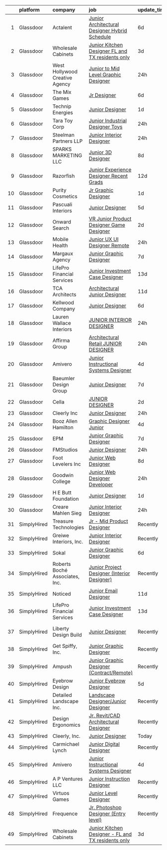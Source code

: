 

|    | platform    | company                        | job                                                                                                                                                                                                                                                                                                                                                                                                                                                                                                                                                                                                                                                                                                                                                                                                                                                                                                                                                                                                                                                                                                                                                                                                                                                                                                                                                                                                                          | update_time   | location            |
|---:|:------------|:-------------------------------|:-----------------------------------------------------------------------------------------------------------------------------------------------------------------------------------------------------------------------------------------------------------------------------------------------------------------------------------------------------------------------------------------------------------------------------------------------------------------------------------------------------------------------------------------------------------------------------------------------------------------------------------------------------------------------------------------------------------------------------------------------------------------------------------------------------------------------------------------------------------------------------------------------------------------------------------------------------------------------------------------------------------------------------------------------------------------------------------------------------------------------------------------------------------------------------------------------------------------------------------------------------------------------------------------------------------------------------------------------------------------------------------------------------------------------------|:--------------|:--------------------|
|  1 | Glassdoor   | Actalent                       | [Junior Architectural Designer Hybrid Schedule](https://www.glassdoor.com/partner/jobListing.htm?pos=112&ao=1110586&s=58&guid=00000182f2ceb307b3d6edee8a6ccc20&src=GD_JOB_AD&t=SR&vt=w&ea=1&cs=1_22c6165c&cb=1661931009102&jobListingId=1008092199805&cpc=8795CF9063CD573D&jrtk=3-0-1gbpctcpagajv801-1gbpctcpsjrr5800-c7e533ec618061a2--6NYlbfkN0ChYVx_I3yfZ_JDY3EFoivtqvi_stwnZ_kRt8Dowt_l_d1ydueao4NE-oUleRJ4yhivP1bJ6X-_hrFfDij23G6Kedu6bYS259fpWRSOD8Heq0NTpia_9G8wL2KQyWrCEZPjgnzh2IQ_s8OR6LN4GNp_DdqEm65YDcOj4B2LnFFO5IVANQi4uESTHyCAoH4ORCB8h4i6gU45mTZXC9F1mmd-rdgwj0n5oWcLkJtfTTtdtPmswczw__mPPyzrEeIp5TVjTfO24lSx-UsEfv04uuEXAtLfQvIKgvOtkAyT2YciXVIA4BL2ggDjvY7xtiA85Yit8hZsdQyamFJVrxCHrNh1lnGGCPVcMU3ruak5AmsIcUr9xubLUIXUIwHmCMsMSs_D8cSbUIDR88d78BruUOmPRlmmBiLWaLy3MNi_1-WA9a6XrnlhEzDX90m6vIB12HL8YUV8Gxw-YphjnmahDuhI06ymo5Mjc3zga9ocI_uY4TA1lJK5Z9j7NdGVHu4rtkhsRvifByDBewwzeOtmkwg2LLkG5OmQCQkTAIcdI8-c-9RwCpLJlrg5cPwvfXIsIvfyzgIu_GbTXguRQ05nOTbiKTMxgKCnh-5lyVD21AJaHfC4_r6EMbekk4xajNgkTMQbNYSdf_m8NJTcT3ZLHiHNfXrnUKq2DDA3y_EPuw9q4bHDigE7tfY3_SWzPzThIFNhHsHXWFLnllLEqxaXlgfP5j_wsyT0Po1Gqa1ICJ-daStK0261YWdwRJRTZlhO44d9VEplfK2WECwaj-08EjBMIItqSZwf-kW_sGRSBaLaQHBQB9pbmsWOQz-0ui9aRGZCmm3pwg57bycaU6GTq77VnqBEBQA48WLFH_ng89xOuuf-9fo9YeDinR81I2R3xCwKk9OHv7aDMko_Z16WIGLFzVxd2Elqy1QgRUEFrpRvRnf4qpyLupxqZi_VqkvZQNuvUdy_RAhsrvBHKbEGNBEZ)                                                     | 6d            | Seattle, WA         |
|  2 | Glassdoor   | Wholesale Cabinets             | [Junior Kitchen Designer   FL and TX residents only](https://www.glassdoor.com/partner/jobListing.htm?pos=101&ao=1110586&s=58&guid=00000182f2ceb307b3d6edee8a6ccc20&src=GD_JOB_AD&t=SR&vt=w&ea=1&cs=1_57851c49&cb=1661931009100&jobListingId=1008098268193&cpc=B6F995695EC48C8A&jrtk=3-0-1gbpctcpagajv801-1gbpctcpsjrr5800-f3fd95e2d0fa8d1c--6NYlbfkN0BlfbrJSa3PHbvhjyyeFfDNoZtTpcLzI_2-SDNU7B3WsGWIYDmyktT4bk3iCG4V_I4NSMt6RktoGBD42Vee2kHPTUwIdLEBkku222GgmCSbmWZsv0P5GArL2zHJynDTdLcdeNouMZgwEqPNoplWHHLppId7MgI_Mft5OHOXfBW-BWToCueP3bzQ6BGomKlampT9kLIvyhVpFZqfiaRR-uVUrdK4fDKJuBWW7fpbjYEUPmgXemhidrtFC40sjQ0EIid1TfKXdbDbp_s2et-5bB1-Fylg06mIG5uV_5ajgnN0MJhLk5nx5u9UPm1NrIQFbnkfJHHQh9E2p44B3yq8goI8lEZBSPP3UFs5RBh0G2zMsag25srQmOmHTWkzbBhEzsFE063dTgeDX_pkQMZtkF_bqrUp1OWHB9TEdgyCk-cLdBA95ft4Qeo_s30BGqvMZUX60OcW_bNfx2Y8LBd37XGxsnG80Beo_-rTSn9WHzBhphLH5mWie3NqmuQFzvi68VpE7B6WPZq2SAZG-H6NRFrU8aV1Gt_OGuMaFxeG_FAbLw%3D%3D)                                                                                                                                                                                                                                                                                                                                                                                                                                                                                    | 3d            | Remote              |
|  3 | Glassdoor   | West Hollywood Creative Agency | [Junior to Mid Level Graphic Designer](https://www.glassdoor.com/partner/jobListing.htm?pos=121&ao=1136043&s=58&guid=00000182f2ceb307b3d6edee8a6ccc20&src=GD_JOB_AD&t=SR&vt=w&ea=1&cs=1_55233530&cb=1661931009102&jobListingId=1008104172625&jrtk=3-0-1gbpctcpagajv801-1gbpctcpsjrr5800-b44f5ada0399cc49-)                                                                                                                                                                                                                                                                                                                                                                                                                                                                                                                                                                                                                                                                                                                                                                                                                                                                                                                                                                                                                                                                                                                   | 24h           | West Hollywood, CA  |
|  4 | Glassdoor   | The Mix Games                  | [Jr  Designer](https://www.glassdoor.com/partner/jobListing.htm?pos=124&ao=1136043&s=58&guid=00000182f2ceb307b3d6edee8a6ccc20&src=GD_JOB_AD&t=SR&vt=w&ea=1&cs=1_e35aa6f2&cb=1661931009103&jobListingId=1008092557169&jrtk=3-0-1gbpctcpagajv801-1gbpctcpsjrr5800-ab7dfbb139802c1e-)                                                                                                                                                                                                                                                                                                                                                                                                                                                                                                                                                                                                                                                                                                                                                                                                                                                                                                                                                                                                                                                                                                                                           | 6d            | Los Angeles, CA     |
|  5 | Glassdoor   | Technip Energies               | [Junior Designer](https://www.glassdoor.com/partner/jobListing.htm?pos=127&ao=1136043&s=58&guid=00000182f2ceb307b3d6edee8a6ccc20&src=GD_JOB_AD&t=SR&vt=w&cs=1_d58e8e7e&cb=1661931009103&jobListingId=1008101969155&jrtk=3-0-1gbpctcpagajv801-1gbpctcpsjrr5800-a56568d42361b660-)                                                                                                                                                                                                                                                                                                                                                                                                                                                                                                                                                                                                                                                                                                                                                                                                                                                                                                                                                                                                                                                                                                                                             | 1d            | Claremont, CA       |
|  6 | Glassdoor   | Tara Toy Corp                  | [Junior Industrial Designer   Toys](https://www.glassdoor.com/partner/jobListing.htm?pos=105&ao=1110586&s=58&guid=00000182f2ceb307b3d6edee8a6ccc20&src=GD_JOB_AD&t=SR&vt=w&ea=1&cs=1_75cf50d6&cb=1661931009101&jobListingId=1008104241715&cpc=1120CD366D53BFD9&jrtk=3-0-1gbpctcpagajv801-1gbpctcpsjrr5800-03f38e4d59b2967c--6NYlbfkN0AkIub598ZnF2Da3IhdEz_SQbDzbNeh1yEdABgIrYesRHiWB-KyLwtLZ9QnyjpOlZY-VYox9k9oddaGIw-Edy0OSMSvBOlpLwKta-nH2inTPaRCGbWi4HuqoUUbMsWB82_boAeHqhP3l-oPXKBSmwbYmmXJv41fN7VKewTtcvLHjd3Yh0l6rW5js2XqYOrMhW2VbIuVURfl3zrMBWJmikHBMwjSYiH2kWwnWcZ2pvdmGx7M082pDEtGsPm3XKIGEIaVAouRBbsteMtPE3AIsdkjUzFbpsT7IXlFdqUhAvczZhd-d-HY26wRjMzbETPQvJd56TWP430HN8kbidGGpVWr9NqvfiEDRDcPsTkPDhrJcyzIY0ug2oF5cBW2lgZ5wkzURcISBTt7wQ1Ba7MGZKfzVF3BbznZC1_mWt33E5El67rcebf-h5EVqJ-gn8FqRT6o_g1l9FbFLsI4jxS8AgXTzyiaqPcX7hek-kh3ew83nrBkmpjNj0W9_td257gCVzU%3D)                                                                                                                                                                                                                                                                                                                                                                                                                                                                                                                                                   | 24h           | Hauppauge, NY       |
|  7 | Glassdoor   | Steelman Partners LLP          | [Junior Interior Designer](https://www.glassdoor.com/partner/jobListing.htm?pos=111&ao=1110586&s=58&guid=00000182f2ceb307b3d6edee8a6ccc20&src=GD_JOB_AD&t=SR&vt=w&ea=1&cs=1_0f558586&cb=1661931009102&jobListingId=1008104413867&cpc=7AD1D84939BBEEF3&jrtk=3-0-1gbpctcpagajv801-1gbpctcpsjrr5800-03dcde4665c10d37--6NYlbfkN0D0ff9e8Lfwlpl5zGbQmpn59AL71QmFd7VKOAnfyjZzp5sdngV8WPgYe0dov1m7Y2kdfEQatr7-Mi3TpoONONXyxhCrmhMoLnH8Aij71tPspt-TKUHpXLxcsxi_OTX8Lz5kDYBSNJpXpF4Ly0585J92W4piZn2JW38VhD0YVN05390GvgQCJnDI8GKDeFeURifW-5lHIqvcEoIeRiuV2xstonBBxjR0XVJg8-lp5teZobW_TIot3R_J-qfxYlHriit3ux0r9jBQGffQ7ch82vMzTFnB5jpvq9c7z7_7Pqktp-5C9fEXcgFNplacYcS8iZohnKF9yjJ7hIjAAQU8gfhnFAIgKkSlpF7jSsZPm2nXVXR4L-O4VnJHJHAah_iAkAZWMUYxKxpzjChVqAktdGK2vWcR2hSeJtHDubvAsRfDdLlawmXHb467sHdCRyLEMC2VWm2MJTQV5MUWabH-euoMF3ibrNZLL9ZZHK3cf54suA%3D%3D)                                                                                                                                                                                                                                                                                                                                                                                                                                                                                                                                                                              | 24h           | Salt Lake City, UT  |
|  8 | Glassdoor   | SPARKS MARKETING LLC           | [Junior 3D Designer](https://www.glassdoor.com/partner/jobListing.htm?pos=129&ao=1136043&s=58&guid=00000182f2ceb307b3d6edee8a6ccc20&src=GD_JOB_AD&t=SR&vt=w&ea=1&cs=1_4736bb94&cb=1661931009103&jobListingId=1008086782421&jrtk=3-0-1gbpctcpagajv801-1gbpctcpsjrr5800-d7934ef3942feb8e-)                                                                                                                                                                                                                                                                                                                                                                                                                                                                                                                                                                                                                                                                                                                                                                                                                                                                                                                                                                                                                                                                                                                                     | 8d            | Los Angeles, CA     |
|  9 | Glassdoor   | Razorfish                      | [Junior Experience Designer    Recent Grads  ](https://www.glassdoor.com/partner/jobListing.htm?pos=116&ao=1136043&s=58&guid=00000182f2ceb307b3d6edee8a6ccc20&src=GD_JOB_AD&t=SR&vt=w&ea=1&cs=1_13171b49&cb=1661931009102&jobListingId=1008080080681&jrtk=3-0-1gbpctcpagajv801-1gbpctcpsjrr5800-d1bcc6dbb406b8eb-)                                                                                                                                                                                                                                                                                                                                                                                                                                                                                                                                                                                                                                                                                                                                                                                                                                                                                                                                                                                                                                                                                                           | 12d           | New York, NY        |
| 10 | Glassdoor   | Purity Cosmetics               | [Jr Graphic Designer](https://www.glassdoor.com/partner/jobListing.htm?pos=123&ao=1136043&s=58&guid=00000182f2ceb307b3d6edee8a6ccc20&src=GD_JOB_AD&t=SR&vt=w&ea=1&cs=1_2e57e496&cb=1661931009102&jobListingId=1008101533885&jrtk=3-0-1gbpctcpagajv801-1gbpctcpsjrr5800-ce38bd30433b8142-)                                                                                                                                                                                                                                                                                                                                                                                                                                                                                                                                                                                                                                                                                                                                                                                                                                                                                                                                                                                                                                                                                                                                    | 1d            | Remote              |
| 11 | Glassdoor   | Pascuali Interiors             | [Junior Designer](https://www.glassdoor.com/partner/jobListing.htm?pos=106&ao=1110586&s=58&guid=00000182f2ceb307b3d6edee8a6ccc20&src=GD_JOB_AD&t=SR&vt=w&ea=1&cs=1_415768d5&cb=1661931009101&jobListingId=1008093751792&cpc=18C9CE28155C17C5&jrtk=3-0-1gbpctcpagajv801-1gbpctcpsjrr5800-0b1b030b10c0aa56--6NYlbfkN0DzaDHVbxJ-LJZej0v9fk4K-FwNocoxjQ_zxp68kPBvcnDJ4c9ythlAMIilsGNi5wwn-LoRb4UEfgtGq3ZvB1Zg0pITTFyGPhriIrC2o3U87FUzBwYA0ldSfmyJzui37aymF4LjivGdvfu__L_3KTm697mo-ROHiiibsTSMDP02PNUNbTpvO5_or2O_806KvRsqG36te-L_WUfc-Nbxhp8IXm7tiuFWuNaTORXmB6kJQ27oR2g5hmXzDMItm7rRbsDlZFSqJPrNPMsZTCYW7Hr-Bgj9s8Q2MMxoYfJFKrDqYMXi2ZRuJ-vXhIwErcGwOfi0Cjetm8N63-mq3EFvlLF-BswUA7JSUVUecqOd-loInE2gbIh94BePmIqH43WpBb3W4z4cS4eZ-vE4pb5b_DcVTKZx9GEinGESlEvhefk4UsUqJZuF4YTJjvZMxiyDYgAa9H8gNKELb5-EZicBepQtWTXu38Gm6kciw_WrpLcbPL7ww9ttj85s)                                                                                                                                                                                                                                                                                                                                                                                                                                                                                                                                                                                   | 5d            | Boca Raton, FL      |
| 12 | Glassdoor   | Onward Search                  | [VR Junior Product Designer   Game Designer](https://www.glassdoor.com/partner/jobListing.htm?pos=110&ao=1110586&s=58&guid=00000182f2ceb307b3d6edee8a6ccc20&src=GD_JOB_AD&t=SR&vt=w&cs=1_3273cd3b&cb=1661931009101&jobListingId=1008099053226&cpc=9DC6E4D8324653EE&jrtk=3-0-1gbpctcpagajv801-1gbpctcpsjrr5800-07bbdb308ea4cc37--6NYlbfkN0B7YoEZZ2QAGDyEGGmBPAUWSHc1Mt3sMCn9FehKcWA3w0f8WX1n9N967XqX1pCIHHLFdmzbhUsIqV71s7ELi4968vvXF1tNBLroB6uxZKxOmwhjWdxb5OGPft9Hp_QzX1Za0pDBa7zXeAU8-B_2iBrng0C8MzgiMDMQd45vBq0TCrnKSUK1jZKpjeEU78QQB3t7EeIU2HiLZdx-sLI0LH1pU909hdImDGVCRGrsdzcl3yODn4E-qqbQlB7rl6kTnQ4bM_bcbGVDV1sF2fcubYThdvfZB8p7dYp01V8gA_Bnijj-6U_s6iShRNMdoVgDZf4zW1gU6gwHOotvUFX02A1HgmajidohWKumKclnFlxSXQWPGgzd_H3myrMj4ZDBDWFrBmJ0Q2v50IiB_YgGmh3VJIjxRVrVt6Uhp85iXoD9_9QiQPKRb85yuTX0p9OCwD7Z63oFE4HS543bdOjuhLdPu7oZkna_Dy9_SJRNe-FOBs74IV5JJAly4pEp2d4fgWZgsIsKzmGqcKiWbLDbN-B2wl4r4A7PzKt7N7XOn469gL6YZSkJeZOSncKebHFhZvykPitniHxIlDkpSWpExKUbnA7ZD-8AwixnJpPR1ezScIRZbfiE9I6f09Ogd0alIJZaKx7SUf70j3a-Q_AKgQS9CJedXca8zNVvG5PWq0OIbTeBIrOk8bYCzUZV8ERnrjqH9GZcE4kiQQ4IJ--gDhb5-NVFHOhVgutFILkxDgBh-0tWtKXdY_0nG69Wpon_0soXpCLF60I0cElXEPT5gaDRm_Lp9r9GQ5dESMbTDrJ28pAJmpjvlSafedDuimBRENHNG2F32941w3ChEcwZRFGZi8-ZL7pBpB08--ybONXlVvIy0QgwXUKN_IYWW3QpE8qJuueoDBGBAA_IxOO8bAcRxXqYn4DlbWBDIhRggv2_rt0_qZNuT_NCA97eq7ULi1IpOOdXj0ZQYzyY3vTLfyd_1EJVQqA8IA23t-0DdEdEp5CoNOE2_8nzjP4XvRZBqFEDEifJIjVnig%3D%3D) | 2d            | Seattle, WA         |
| 13 | Glassdoor   | Mobile Health                  | [Junior UX UI Designer  Remote ](https://www.glassdoor.com/partner/jobListing.htm?pos=103&ao=1110586&s=58&guid=00000182f2ceb307b3d6edee8a6ccc20&src=GD_JOB_AD&t=SR&vt=w&ea=1&cs=1_63f38772&cb=1661931009100&jobListingId=1008104582625&cpc=F41FEAB56D215062&jrtk=3-0-1gbpctcpagajv801-1gbpctcpsjrr5800-0b855880aef5fae4--6NYlbfkN0CVW-wZUB6fDkVbeXZUmA8a9VqOuLioZTZt07t5oqbkUixMn8E1AkY7NfCvE7a_uIFEM4p2K4W6Xowwu-eZbvZMAmUZzzrHL6ljTCT7DYTx6XjJdgQUIEh9p7SxX-wpgLvWtsfp4DDj8x2BvdIzeHYMSSkPiP9r4jjtgVITdl04BLVLmN7DTPJeZ4_ZEyu9s9nuYEl_WZxGYTpl4kPnNa1XAh5rokSIbnyRAOHsY2kx7Yp9ZVD32ADCYXN_K0kAyFKS1wco8b4cAToYml9MHmM74g9t78fkMWe2RWA23IqOR7PRFL5SXqFE_PXSC0b9ejq99mCG9gQ4Lsa4NFGOSW8jMooNLf3Zl7iVWyIiQHFYEOWgvQpNKMv9gRr0Ygm1S-r6Fw24vf9LlLxPtUBxF4VCNbkTrFL2Ir0_FhXkN9FPNW-j-KogHc7ufqHO9UCmW-zPdKoiUJmRsfSdDhPy1JOi1IgfqnKYZlWW71CIwt6TjjDl-UoP3v0JLIvn9KrOrE2NMdIitnJrRd1P0gR0LyppN_uRVIlZ3Ms6tAzX8TilJ3iO5rm0ocS8yP90QPHm_gMT9K_imIlBLdxADVPIUceGkCmqSep6cjM%3D)                                                                                                                                                                                                                                                                                                                                                                                                                                                      | 24h           | New York, NY        |
| 14 | Glassdoor   | Margaux Agency                 | [Junior Graphic Designer](https://www.glassdoor.com/partner/jobListing.htm?pos=125&ao=1136043&s=58&guid=00000182f2ceb307b3d6edee8a6ccc20&src=GD_JOB_AD&t=SR&vt=w&cs=1_44500f90&cb=1661931009103&jobListingId=1008089468520&jrtk=3-0-1gbpctcpagajv801-1gbpctcpsjrr5800-068d6f94389e6cf5-)                                                                                                                                                                                                                                                                                                                                                                                                                                                                                                                                                                                                                                                                                                                                                                                                                                                                                                                                                                                                                                                                                                                                     | 7d            | Long Beach, CA      |
| 15 | Glassdoor   | LifePro Financial Services     | [Junior Investment Case Designer](https://www.glassdoor.com/partner/jobListing.htm?pos=107&ao=1110586&s=58&guid=00000182f2ceb307b3d6edee8a6ccc20&src=GD_JOB_AD&t=SR&vt=w&ea=1&cs=1_4f27598a&cb=1661931009101&jobListingId=1008076685751&cpc=14D5209370AEC984&jrtk=3-0-1gbpctcpagajv801-1gbpctcpsjrr5800-727924652b8fd072--6NYlbfkN0Dx3r3E47sSe5bB3PIy1uzBZvlB7xy2NhfhZMlxQTsxrB8uLyVvmRNwPFYWTBk5FF4WHpjSI-NS59NfzYTDH3ELqzy0YBYVITRUNzKTFbHION4ITYKG9rBmi_5My5BAlMFmVsFVG6HhY3-dQPDDge115hsRmcuXBqmcB7o5MCtFRikzv6LELP-ChSq3VddlmTix7CkFB462CqFWk5LbfHI50oKAn6Ds_rTsabvxYFUfm-B0ktpjcnq8PXJcFoOlnDUN43cO6bpq_EOX-89Xo77BVfV0mgwa48XnN84qdqm-hZfsGqTWyRCiOnttLJO_lpBF7ZDr1PbWPjHYRFFCQiox4qOwtg-EXs7MNlkEfuUZCG1v_jiNLjpewYm9C3vhS02H4o2g6sc2ExSxalBQH_hPo55ryhyApAq6BgOsDtboRnA1av7hejel64IEDlmoPfdvZiTlKZKLA-Gvn38cNgFGbcBJtgdPO0mQB2xakM06yiBKxjzDNqW2QcjRlPzvYxkaBL_N17nLUQRD5z-882kX)                                                                                                                                                                                                                                                                                                                                                                                                                                                                                                                                   | 13d           | San Diego, CA       |
| 16 | Glassdoor   | TCA Architects                 | [Architectural Junior Designer](https://www.glassdoor.com/partner/jobListing.htm?pos=130&ao=1136043&s=58&guid=00000182f2ceb307b3d6edee8a6ccc20&src=GD_JOB_AD&t=SR&vt=w&ea=1&cs=1_bb3d8dab&cb=1661931009103&jobListingId=1008081695159&jrtk=3-0-1gbpctcpagajv801-1gbpctcpsjrr5800-673e2d5bad00656c-)                                                                                                                                                                                                                                                                                                                                                                                                                                                                                                                                                                                                                                                                                                                                                                                                                                                                                                                                                                                                                                                                                                                          | 11d           | Irvine, CA          |
| 17 | Glassdoor   | Kellwood Company               | [Junior Designer](https://www.glassdoor.com/partner/jobListing.htm?pos=128&ao=1136043&s=58&guid=00000182f2ceb307b3d6edee8a6ccc20&src=GD_JOB_AD&t=SR&vt=w&ea=1&cs=1_dfcd42fc&cb=1661931009103&jobListingId=1008091652609&jrtk=3-0-1gbpctcpagajv801-1gbpctcpsjrr5800-99d4ab55030d7825-)                                                                                                                                                                                                                                                                                                                                                                                                                                                                                                                                                                                                                                                                                                                                                                                                                                                                                                                                                                                                                                                                                                                                        | 6d            | La Puente, CA       |
| 18 | Glassdoor   | Lauren Wallace Interiors       | [JUNIOR INTERIOR DESIGNER](https://www.glassdoor.com/partner/jobListing.htm?pos=109&ao=1110586&s=58&guid=00000182f2ceb307b3d6edee8a6ccc20&src=GD_JOB_AD&t=SR&vt=w&ea=1&cs=1_da016576&cb=1661931009101&jobListingId=1008103803807&cpc=39A4E8CE329AB187&jrtk=3-0-1gbpctcpagajv801-1gbpctcpsjrr5800-aaada9d120d619b7--6NYlbfkN0Cbq8KRDDswypoZUK76VNR0mn6UWrbYcZCiHc7AYeAHT_r8k0rVjCVcwU5_JDKeCjF8a4olaP1Ko9xwkxQQAxIWy64P8_qRLj27C9GX95sQPbB9GRVGgp8mzKN23PDH8Dwl8RPcV3gDVXrghmZETCXYwnPTNpJeexEzsAPFSFqPFjudlEl0IPU3Q_1S1rr0VacFzeEpWG7AsVGzrHzaL-rJmW5JvqA-FeZp-J1-RP5hoDY0gXRF7ZdyBuSOZl31h5-Boa51JNFjv0wE_r6WEnpLyoeSAMCqn61gHhxC7nTyQ7X-edYXP77_uekzEnCAA2pwC5Rvf82IKag4NXR8WOHNIzb66efocNp4ys-AU_4UHv8zqWkKfjIokABJYnh07UUnEBv4aT6oAFeiukeA1f9ZZUWSTCXZdGAT8u9mFLbqb6o3R_pzuMRIeKZVhKFRaPwNWsla7lw7Bct5Oadk1BjyBMKbslWl-IeaAXvoqSDIuTCZwWUv5F8O7jbToyzHlb5rpk3Aiosefg%3D%3D)                                                                                                                                                                                                                                                                                                                                                                                                                                                                                                                                              | 24h           | Paradise Valley, AZ |
| 19 | Glassdoor   | Affirma Group                  | [Architectural Retail   JUNIOR DESIGNER](https://www.glassdoor.com/partner/jobListing.htm?pos=114&ao=1136043&s=58&guid=00000182f2ceb307b3d6edee8a6ccc20&src=GD_JOB_AD&t=SR&vt=w&ea=1&cs=1_a1c7bab8&cb=1661931009102&jobListingId=1008103860655&jrtk=3-0-1gbpctcpagajv801-1gbpctcpsjrr5800-b269f9cdc28d2ba9-)                                                                                                                                                                                                                                                                                                                                                                                                                                                                                                                                                                                                                                                                                                                                                                                                                                                                                                                                                                                                                                                                                                                 | 24h           | New York, NY        |
| 20 | Glassdoor   | Amivero                        | [Junior Instructional Systems Designer](https://www.glassdoor.com/partner/jobListing.htm?pos=117&ao=1136043&s=58&guid=00000182f2ceb307b3d6edee8a6ccc20&src=GD_JOB_AD&t=SR&vt=w&cs=1_66e501a1&cb=1661931009102&jobListingId=1008097148932&jrtk=3-0-1gbpctcpagajv801-1gbpctcpsjrr5800-aa9339aff9f4356e-)                                                                                                                                                                                                                                                                                                                                                                                                                                                                                                                                                                                                                                                                                                                                                                                                                                                                                                                                                                                                                                                                                                                       | 4d            | Remote              |
| 21 | Glassdoor   | Baeumler Design Group          | [Junior Designer](https://www.glassdoor.com/partner/jobListing.htm?pos=118&ao=1136043&s=58&guid=00000182f2ceb307b3d6edee8a6ccc20&src=GD_JOB_AD&t=SR&vt=w&ea=1&cs=1_9abb1a43&cb=1661931009102&jobListingId=1008088608566&jrtk=3-0-1gbpctcpagajv801-1gbpctcpsjrr5800-59bc0db73f563f5d-)                                                                                                                                                                                                                                                                                                                                                                                                                                                                                                                                                                                                                                                                                                                                                                                                                                                                                                                                                                                                                                                                                                                                        | 7d            | Palm Beach, FL      |
| 22 | Glassdoor   | Cella                          | [JUNIOR DESIGNER](https://www.glassdoor.com/partner/jobListing.htm?pos=122&ao=1136043&s=58&guid=00000182f2ceb307b3d6edee8a6ccc20&src=GD_JOB_AD&t=SR&vt=w&cs=1_a83b137b&cb=1661931009102&jobListingId=1008098907584&jrtk=3-0-1gbpctcpagajv801-1gbpctcpsjrr5800-c9b7df005964ff44-)                                                                                                                                                                                                                                                                                                                                                                                                                                                                                                                                                                                                                                                                                                                                                                                                                                                                                                                                                                                                                                                                                                                                             | 2d            | Philadelphia, PA    |
| 23 | Glassdoor   | Cleerly  Inc                   | [Junior Designer](https://www.glassdoor.com/partner/jobListing.htm?pos=113&ao=1136043&s=58&guid=00000182f2ceb307b3d6edee8a6ccc20&src=GD_JOB_AD&t=SR&vt=w&cs=1_4afb5a8b&cb=1661931009102&jobListingId=1008103853934&jrtk=3-0-1gbpctcpagajv801-1gbpctcpsjrr5800-6458236a07d28e22-)                                                                                                                                                                                                                                                                                                                                                                                                                                                                                                                                                                                                                                                                                                                                                                                                                                                                                                                                                                                                                                                                                                                                             | 24h           | Denver, CO          |
| 24 | Glassdoor   | Booz Allen Hamilton            | [Graphic Designer  Junior](https://www.glassdoor.com/partner/jobListing.htm?pos=108&ao=1110586&s=58&guid=00000182f2ceb307b3d6edee8a6ccc20&src=GD_JOB_AD&t=SR&vt=w&cs=1_c4e4b3fe&cb=1661931009101&jobListingId=1008097391964&cpc=FD1C1DA32C38CFA7&jrtk=3-0-1gbpctcpagajv801-1gbpctcpsjrr5800-16c71574a40267a0--6NYlbfkN0CaLaeO0W0aSDE10oNno4SsRl14ssiVXEJb5QYZji-zahvEu0xfL2FT9xiGXFqxhLhb3twJM7PHom58qPOiMeUwXzwUjPVK2VMZYKnrUbm3nUU7kOgJDn45XnQE6Vdtd_dVAGYTGG7HNMAZTxuBvJi8s48BdWrqDGW7boXhjuEjPHT-u5ugdLm2h35PePI4lLOyZMNWujsDBYJqidG4W-LuSktfSPXjJJNxIylhKqp9o4xlMDoJsAhcy7Km6lLQrwJCq5PGeYBWW4Fj-X8jOE9TEG3RLhuhZenUMaT0zNELrBAkAmyrZIkJiQMJkkCMRfSnadVdpXoYQOEsosfslBrjq-2wwULpYatsrRIpfVPjZHtJWllCupiiRbWCMDU19xnINiW6oroKbgRCe71AamBSj8_iRucrddResY5yb1-WtAveCGOi8nXgmkrCdjVGPqtwVn3KBz2k1AMMjc58wrFcA-PVbUSk-T9MRXjfc3R7Yz1pWLZTtCX5ZGNBLT2oSljUUANNwT6hBhZ3VtzeAywIzPs7Zk8EfesuXUqTX24HsF9yqKw_FWgDoyPxCPP0V_g%3D)                                                                                                                                                                                                                                                                                                                                                                                                                                                                                                 | 4d            | Maxwell AFB, AL     |
| 25 | Glassdoor   | EPM                            | [Junior Graphic Designer](https://www.glassdoor.com/partner/jobListing.htm?pos=115&ao=1136043&s=58&guid=00000182f2ceb307b3d6edee8a6ccc20&src=GD_JOB_AD&t=SR&vt=w&ea=1&cs=1_349440c7&cb=1661931009102&jobListingId=1008089364294&jrtk=3-0-1gbpctcpagajv801-1gbpctcpsjrr5800-ea28def4a1a6eb50-)                                                                                                                                                                                                                                                                                                                                                                                                                                                                                                                                                                                                                                                                                                                                                                                                                                                                                                                                                                                                                                                                                                                                | 7d            | Atlanta, GA         |
| 26 | Glassdoor   | FMStudios                      | [Junior Designer](https://www.glassdoor.com/partner/jobListing.htm?pos=102&ao=1110586&s=58&guid=00000182f2ceb307b3d6edee8a6ccc20&src=GD_JOB_AD&t=SR&vt=w&ea=1&cs=1_6069725a&cb=1661931009100&jobListingId=1008103669128&cpc=973E6D846143997F&jrtk=3-0-1gbpctcpagajv801-1gbpctcpsjrr5800-21f4587ffec640ed--6NYlbfkN0ACTeRvGRFS6hadW-07x_K1RnsIE8OdH4tufuZ5eRAiXsy0w5YibZOS6FWWq3RdxebVMF0TOQq8goRYIydoI5pOYgkiPbiLqO6Zl4JKi5Dbyonbx1_7lhH5wHlrkfWViEMf3N0Pj9U_i5S_3_SZ3AHZAJQNTMbyC8-dW6sh76FZtGDODR9CWStpcePM_RKLepuUpCguMclesvXIpZa_uweq67aW5sJ3mUlrNvhJQPm-WH1TftzSSoV4lKneK7qXf9dxYk4MvWOeUllk1Uj2Pld6X4wOrZwTpOxcPWvIhXmm7aJK4ra3t1tKeN_QEpp_A7RrRDO_AEUyHVwpj3UVpIpY47JdayXu-O6zn0JfidEFClLQpb9wSxVxuBpet-ArJQb30SZm7zOYsvrblJCPqhOF8wTRtNvOaHD3cWrVD0sFNro6dhgMxBwKSfiOMGF-YVbqteu5DeEwDO97drkFRBktuFSogl-kv0UPdq6g-bsMkRVVDh0ZFdaGptQZMlRbyu-1M-Q4RL-Glg%3D%3D)                                                                                                                                                                                                                                                                                                                                                                                                                                                                                                                                                       | 24h           | Fairfax, VA         |
| 27 | Glassdoor   | Foot Levelers Inc              | [Junior Web Designer](https://www.glassdoor.com/partner/jobListing.htm?pos=104&ao=1110586&s=58&guid=00000182f2ceb307b3d6edee8a6ccc20&src=GD_JOB_AD&t=SR&vt=w&ea=1&cs=1_65b18ea4&cb=1661931009101&jobListingId=1008086042066&cpc=71532419B2302243&jrtk=3-0-1gbpctcpagajv801-1gbpctcpsjrr5800-982a891b7b0e3843--6NYlbfkN0AIkon2q1iM7WWajOw_YocZv0AglawGRnh4nbjyecUpCQ45HNTa46BmAOCm3IGaBywIxSNhK6P5_zNtmFfUB7Me4Dnrr3QkKNkLdDUfgppoI1F6c5CXFFUBw4ivuhlDWQphxFhbzJHAxkjeufHDJ1VRXOp_Rif_kxK1fLo5eUF1rkVo-gKXTDCIP2MdP3cu_iCOkJowAMYrNZeLcg0Fi8QiT8lvp6680-vz_Lp-drZfdz0dA0JrKHZUxhulx1Wue6S6Wv3DA3buG6XXJdousIgo6qBFmxmmKgeyhPb64aBqE9zzM01WNHK05iqPiOxsfc1pvJnSOWdLkEEMdn-VJnfuCfShJu7xBwdPp1AGEd-M2mVHABxzZYLMz-T92hegdWyRtX9VyL-82Ld4DebM37Zve3Csl6p87ossMr6YKGbkQiKWD8ocUbbnsRX3ABnCqqBwFuliUan_iptK1ynmO52JskEtFH_fQbP9FXI-4mph-ZKCwEm4I0Gd4KFc6nKWwvgbFHv83upiXgadCyhrxZZbfdYfScrI9MRlrvBaHA_qzkKRR0UyOcjI4w9dF6As6yosJLRUzhXri-tWbVW6ybPbJ6JRD4YdMfGF7u2Am1iQvoFP19kfE45S)                                                                                                                                                                                                                                                                                                                                                                                                                                               | 8d            | Roanoke, VA         |
| 28 | Glassdoor   | Goodwin College                | [Junior Web Designer Developer](https://www.glassdoor.com/partner/jobListing.htm?pos=126&ao=1136043&s=58&guid=00000182f2ceb307b3d6edee8a6ccc20&src=GD_JOB_AD&t=SR&vt=w&cs=1_a8d46369&cb=1661931009103&jobListingId=1008104280295&jrtk=3-0-1gbpctcpagajv801-1gbpctcpsjrr5800-52d292b410d12378-)                                                                                                                                                                                                                                                                                                                                                                                                                                                                                                                                                                                                                                                                                                                                                                                                                                                                                                                                                                                                                                                                                                                               | 24h           | East Hartford, CT   |
| 29 | Glassdoor   | H E  Butt Foundation           | [Junior Designer](https://www.glassdoor.com/partner/jobListing.htm?pos=119&ao=1136043&s=58&guid=00000182f2ceb307b3d6edee8a6ccc20&src=GD_JOB_AD&t=SR&vt=w&ea=1&cs=1_f904a7cb&cb=1661931009102&jobListingId=1008101410895&jrtk=3-0-1gbpctcpagajv801-1gbpctcpsjrr5800-df39ba11590f7e98-)                                                                                                                                                                                                                                                                                                                                                                                                                                                                                                                                                                                                                                                                                                                                                                                                                                                                                                                                                                                                                                                                                                                                        | 1d            | San Antonio, TX     |
| 30 | Glassdoor   | Creare Mahlen Sieg             | [Junior Interior Designer](https://www.glassdoor.com/partner/jobListing.htm?pos=120&ao=1136043&s=58&guid=00000182f2ceb307b3d6edee8a6ccc20&src=GD_JOB_AD&t=SR&vt=w&ea=1&cs=1_e88427bc&cb=1661931009102&jobListingId=1008104769107&jrtk=3-0-1gbpctcpagajv801-1gbpctcpsjrr5800-de6e774830e44e1d-)                                                                                                                                                                                                                                                                                                                                                                                                                                                                                                                                                                                                                                                                                                                                                                                                                                                                                                                                                                                                                                                                                                                               | 24h           | Santa Monica, CA    |
| 31 | SimplyHired | Treasure Technologies          | [Jr - Mid Product Designer](https://www.simplyhired.com/job/OQ6CF7nR6RKjsblUVuDdRnfC51Q_LTFT0dhaDADR9wZMkWA_DerGRg?q=junior+designer)                                                                                                                                                                                                                                                                                                                                                                                                                                                                                                                                                                                                                                                                                                                                                                                                                                                                                                                                                                                                                                                                                                                                                                                                                                                                                        | Recently      | Remote              |
| 32 | SimplyHired | Greiwe Interiors, Inc.         | [Junior Interior Designer](https://www.simplyhired.com/job/UDsuRSypSKQfltzbasa3w0rMr4htIPVArX1GgzyIqbvP4ubBg7TK9g?q=junior+designer)                                                                                                                                                                                                                                                                                                                                                                                                                                                                                                                                                                                                                                                                                                                                                                                                                                                                                                                                                                                                                                                                                                                                                                                                                                                                                         | Recently      | Cincinnati, OH      |
| 33 | SimplyHired | Sokal                          | [Junior Graphic Designer](https://www.simplyhired.com/job/fEZ9bi22iGdJhPmQk-ScLRPOL4m6YOxe9y56JYz3yhcLRacd27zWrw?q=junior+designer)                                                                                                                                                                                                                                                                                                                                                                                                                                                                                                                                                                                                                                                                                                                                                                                                                                                                                                                                                                                                                                                                                                                                                                                                                                                                                          | 6d            | Raleigh, NC         |
| 34 | SimplyHired | Roberts Boché Associates, Inc. | [Junior Project Designer (Interior Designer)](https://www.simplyhired.com/job/KWOdaQqdeHSS3lxqyCuR0Qwr_xWV4CC7XwjArgbynArE8r030Ypxlg?q=junior+designer)                                                                                                                                                                                                                                                                                                                                                                                                                                                                                                                                                                                                                                                                                                                                                                                                                                                                                                                                                                                                                                                                                                                                                                                                                                                                      | Recently      | Benicia, CA         |
| 35 | SimplyHired | Noticed                        | [Junior Email Designer](https://www.simplyhired.com/job/hZ926VwX8WCkyunm0z6WkQWczIinOsqmPz8QgaD39NbD3ztdSSIh4g?q=junior+designer)                                                                                                                                                                                                                                                                                                                                                                                                                                                                                                                                                                                                                                                                                                                                                                                                                                                                                                                                                                                                                                                                                                                                                                                                                                                                                            | 11d           | Remote              |
| 36 | SimplyHired | LifePro Financial Services     | [Junior Investment Case Designer](https://www.simplyhired.com/job/3NIW7fQYpMDwJ50LBDdj7JYlDHFDlXXZ7kvwZNZK4Vv__0ZJrlRt2A?q=junior+designer)                                                                                                                                                                                                                                                                                                                                                                                                                                                                                                                                                                                                                                                                                                                                                                                                                                                                                                                                                                                                                                                                                                                                                                                                                                                                                  | 13d           | San Diego, CA       |
| 37 | SimplyHired | Liberty Design Build           | [Junior Designer](https://www.simplyhired.com/job/3LP_njsfXRefnif2QWk7ytEBQ5VPg4Qh_bCMS0eqmvS5p2-xBBEt8A?q=junior+designer)                                                                                                                                                                                                                                                                                                                                                                                                                                                                                                                                                                                                                                                                                                                                                                                                                                                                                                                                                                                                                                                                                                                                                                                                                                                                                                  | Recently      | Grand Junction, CO  |
| 38 | SimplyHired | Get Spiffy, Inc.               | [Junior Graphic Designer](https://www.simplyhired.com/job/7da4vVc-5EqmvnjsVI5eXKbHnSZLr7xZEYmmG7gxUAoP6pKx6IKn9w?q=junior+designer)                                                                                                                                                                                                                                                                                                                                                                                                                                                                                                                                                                                                                                                                                                                                                                                                                                                                                                                                                                                                                                                                                                                                                                                                                                                                                          | Recently      | Durham, NC          |
| 39 | SimplyHired | Ampush                         | [Junior Graphic Designer (Contract/Remote)](https://www.simplyhired.com/job/HHQlr66APecfdgc7dNHyMOeFW8Xvc_TnF2kK90-Zu1ZxoCFbt8fK1g?q=junior+designer)                                                                                                                                                                                                                                                                                                                                                                                                                                                                                                                                                                                                                                                                                                                                                                                                                                                                                                                                                                                                                                                                                                                                                                                                                                                                        | Recently      | San Francisco, CA   |
| 40 | SimplyHired | Eyebrow Design                 | [Junior Eyebrow Designer](https://www.simplyhired.com/job/uLvlgFrm0bEee2QNcOwhh4YZ4-i4pRM1YFgFekILNF9LEMBoeW7Sww?q=junior+designer)                                                                                                                                                                                                                                                                                                                                                                                                                                                                                                                                                                                                                                                                                                                                                                                                                                                                                                                                                                                                                                                                                                                                                                                                                                                                                          | 5d            | Miami, FL           |
| 41 | SimplyHired | Detailed Landscape Inc.        | [Landscape Designer/Junior Designer](https://www.simplyhired.com/job/EhrppFcRWarkccNr432EF5vxGN_NA1B3Nc5BP9BEXyp3UN7zsWfsOg?q=junior+designer)                                                                                                                                                                                                                                                                                                                                                                                                                                                                                                                                                                                                                                                                                                                                                                                                                                                                                                                                                                                                                                                                                                                                                                                                                                                                               | Recently      | Fort Collins, CO    |
| 42 | SimplyHired | Design Ergonomics              | [Jr. Revit/CAD Architectural Designer](https://www.simplyhired.com/job/vALSwbc074iJ6CuqZVpoNo7oxSbm0chbGHQEoIWHTRW4m4zjbnB2iA?q=junior+designer)                                                                                                                                                                                                                                                                                                                                                                                                                                                                                                                                                                                                                                                                                                                                                                                                                                                                                                                                                                                                                                                                                                                                                                                                                                                                             | Recently      | Fall River, MA      |
| 43 | SimplyHired | Cleerly, Inc.                  | [Junior Designer](https://www.simplyhired.com/job/yGLP1KK_IuGVIUp3hTAeJV6xl8nsGycqPBEp20LWpd5fARdHgZIGog?q=junior+designer)                                                                                                                                                                                                                                                                                                                                                                                                                                                                                                                                                                                                                                                                                                                                                                                                                                                                                                                                                                                                                                                                                                                                                                                                                                                                                                  | Today         | Denver, CO          |
| 44 | SimplyHired | Carmichael Lynch               | [Junior Digital Designer](https://www.simplyhired.com/job/MjXGHFsXfnoP_YRgvcLPctr9XxL-TUFmDxvSuesUj190FJP_tJ4asA?q=junior+designer)                                                                                                                                                                                                                                                                                                                                                                                                                                                                                                                                                                                                                                                                                                                                                                                                                                                                                                                                                                                                                                                                                                                                                                                                                                                                                          | Recently      | Minneapolis, MN     |
| 45 | SimplyHired | Amivero                        | [Junior Instructional Systems Designer](https://www.simplyhired.com/job/qHUljF3r3XpIJZY4s3_HRfwTv6JIS5E0c507_dPvPyy_Ek2taOJ1Fw?q=junior+designer)                                                                                                                                                                                                                                                                                                                                                                                                                                                                                                                                                                                                                                                                                                                                                                                                                                                                                                                                                                                                                                                                                                                                                                                                                                                                            | 4d            | Remote              |
| 46 | SimplyHired | A P Ventures LLC               | [Junior Instruction Designer](https://www.simplyhired.com/job/pR-lh7dEPXNokIGb1gNYkh2tcQKxYYQk1CVP6KbG26KOKQh6P_Eupw?q=junior+designer)                                                                                                                                                                                                                                                                                                                                                                                                                                                                                                                                                                                                                                                                                                                                                                                                                                                                                                                                                                                                                                                                                                                                                                                                                                                                                      | Recently      | Maryland            |
| 47 | SimplyHired | Virtuos Games                  | [Junior Level Designer](https://www.simplyhired.com/job/MJF3BTXnIN5WFDFp1sagIJKhJ4tTPe0BfBZOunYzQeRF0q3QjL14sA?q=junior+designer)                                                                                                                                                                                                                                                                                                                                                                                                                                                                                                                                                                                                                                                                                                                                                                                                                                                                                                                                                                                                                                                                                                                                                                                                                                                                                            | Recently      | California          |
| 48 | SimplyHired | Frequence                      | [Jr. Photoshop Designer (Entry level)](https://www.simplyhired.com/job/dk_2wWts5Sho9ibIYPoY7yDcDBCvZR4xtjSSYdJQghKdq9mlVvhh-w?q=junior+designer)                                                                                                                                                                                                                                                                                                                                                                                                                                                                                                                                                                                                                                                                                                                                                                                                                                                                                                                                                                                                                                                                                                                                                                                                                                                                             | Recently      | Remote              |
| 49 | SimplyHired | Wholesale Cabinets             | [Junior Kitchen Designer - FL and TX residents only](https://www.simplyhired.com/job/Y15JpKFvxYBfSMBuOzzPzi93VhdKRKqdKdrTEx8NE_hPPPdFmTVcXw?q=junior+designer)                                                                                                                                                                                                                                                                                                                                                                                                                                                                                                                                                                                                                                                                                                                                                                                                                                                                                                                                                                                                                                                                                                                                                                                                                                                               | 3d            | Remote              |